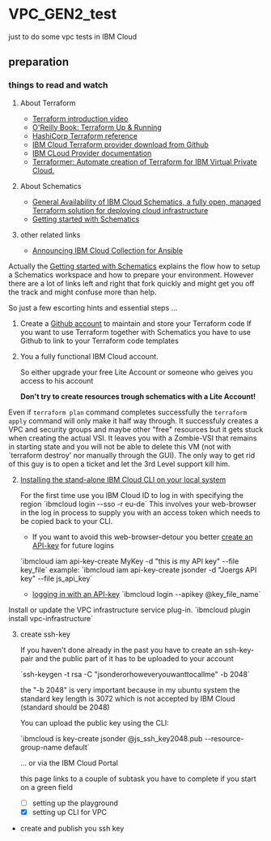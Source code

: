 # VPC_GEN2_test
just to do some vpc tests in IBM Cloud
## preparation
### things to read and watch
1. About Terraform
   - [Terraform introduction video](https://www.ibm.com/cloud/blog/new-builders/terraform)
   - [O'Reilly Book: Terraform Up & Running](https://learning.oreilly.com/library/view/terraform-up-and/9781491977071/cover.html)
   - [HashiCorp Terraform reference](https://www.terraform.io/intro/index.html)
   - [IBM Cloud Terraform provider download from Github](https://github.com/IBM-Cloud/terraform-provider-ibm)
   - [IBM CLoud Provider documentation](https://ibm-cloud.github.io/tf-ibm-docs/)
   - [Terraformer: Automate creation of Terraform for IBM Virtual Private Cloud.](https://github.com/ibm-cloud-architecture/terraformer)

3. About Schematics
   - [General Availability of IBM Cloud Schematics, a fully open, managed Terraform solution for deploying cloud infrastructure](https://www.ibm.com/cloud/blog/announcements/ibm-cloud-schematics-enabling-infrastructure-as-code)
   - [Getting started with Schematics](https://cloud.ibm.com/docs/schematics?topic=schematics-getting-started)
   
1. other related links

   - [Announcing IBM Cloud Collection for Ansible](https://www.ibm.com/cloud/blog/announcements/ibm-cloud-collection-for-ansible)

Actually the [Getting started with Schematics](https://cloud.ibm.com/docs/schematics?topic=schematics-getting-started) explains the flow how to setup a Schematics workspace and how to prepare your environment. However there are a lot of links left and right that fork quickly and might get you off the track and might confuse more than help. 

So just a few escorting hints and essential steps ...

1. Create a [Github account](https://github.com/) to maintain and store your Terraform code
   If you want to use Terraform together with Schematics you have to use Github to link to your Terraform code templates
1. You a fully functional IBM Cloud account. 

   So either upgrade your free Lite Account or someone who geives you access to his account  

   **Don't try to create resources trough schematics with a Lite Account!** 

  Even if `terraform plan` command completes successfully the `terraform apply` command will only make it half way through. It successfuly creates a VPC and security groups and maybe other "free" resources but it gets stuck when creating the actual VSI. It leaves you with a Zombie-VSI that remains in starting state and you will not be able to delete this VM (not with ´terraform destroy' nor manually through the GUI). The only way to get rid of this guy is to open a ticket and let the 3rd Level support kill him.

2. [Installing the stand-alone IBM Cloud CLI on your local system](https://cloud.ibm.com/docs/cli?topic=cloud-cli-install-ibmcloud-cli)

   For the first time use you IBM Cloud ID to log in with specifying the region 
   ´ibmcloud login --sso -r eu-de´
   This involves your web-browser in the log in process to supply you with an access token which needs to be copied back to your CLI. 

   - If you want to avoid this web-browser-detour you better [create an API-key](https://cloud.ibm.com/docs/iam?topic=iam-userapikey#create_user_key) for future logins

   ´ibmcloud iam api-key-create MyKey -d "this is my API key" --file key_file´
   example: ´ibmcloud iam api-key-create jsonder -d "Joergs API key" --file js_api_key´

   - [logging in with an API-key](https://cloud.ibm.com/docs/iam?topic=iam-federated_id#federated_id)
   ´ibmcloud login --apikey @key_file_name´

Install or update the VPC infrastructure service plug-in.
´ibmcloud plugin install vpc-infrastructure´

3. create ssh-key

    If you haven't done already in the past you have to create an ssh-key-pair and the public part of it has to be uploaded to your account
    
    ´ssh-keygen -t rsa -C "jsonderorhoweveryouwanttocallme" -b 2048´

    the "-b 2048" is very important because in my ubuntu system the standard key length is 3072 which is not accepted by IBM Cloud (standard should be 2048)
 
    You can upload the public key using the CLI:

    ´ibmcloud is key-create jsonder @js_ssh_key2048.pub --resource-group-name default´

    ... or via the IBM Cloud Portal 

 
   this page links to a couple of subtask you have to complete if you start on a green field
   - [ ] setting up the playground 
   - [x] setting up CLI for VPC
- create and publish you ssh key
